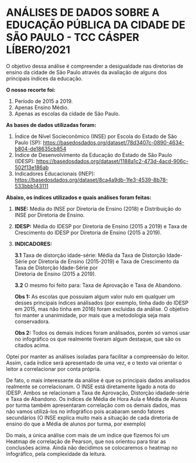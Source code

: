 # ANÁLISES DE DADOS SOBRE A EDUCAÇÃO PÚBLICA DA CIDADE DE SÃO PAULO - TCC CÁSPER LÍBERO/2021

O objetivo dessa análise é compreender a desigualdade nas diretorias de ensino da cidade de São Paulo através da avaliação de alguns dos principais índices da educação.

**O nosso recorte foi:**

1. Período de 2015 a 2019.
2. Apenas Ensino Médio.
3. Apenas as escolas da cidade de São Paulo.


**As bases de dados utilizadas foram:**

1. Índice de Nível Socieconômico (INSE) por Escola do Estado de São Paulo (SP): https://basedosdados.org/dataset/78d3407c-0890-4634-b804-de18635cb854
2. Índice de Desenvolvimento da Educação do Estado de São Paulo (IDESP): https://basedosdados.org/dataset/1188a1c2-473d-4acd-906c-502f13e186ab
3. Indicadores Educacionais (INEP): https://basedosdados.org/dataset/8ca4a9db-1fe3-4539-8b78-533bbb143111

**Abaixo, os índices utilizados e quais análises foram feitas:**

1. **INSE:** Média do INSE por Diretoria de Ensino (2018) e Distribuição do INSE por Diretoria de Ensino.
2. **IDESP:** Média do IDESP por Diretoria de Ensino (2015 a 2019) e Taxa de Crescimento do IDESP por Diretoria de Ensino (2015 a 2019).
3. **INDICADORES:**
  
    **3.1** Taxa de distorção idade-série: Média da Taxa de Distorção Idade-Série por Diretoria de Ensino (2015-2019) e Taxa de Crescimento da Taxa de Distorção Idade-Série por       
    Diretoria de Ensino (2015 a 2019).
   
    **3.2** O mesmo foi feito para: Taxa de Aprovação e Taxa de Abandono. 


      **Obs 1:** As escolas que possuiam algum valor nulo em qualquer um desses principais índices análisados (por exemplo, tinha dado do IDESP em 2015, mas não tinha em 2016)         foram excluidas da análise. O objetivo foi manter a unanimidade, por mais que a metodologia seja mais conservadora.  
      
      **Obs 2:** Todos os demais índices foram análisados, porém só vamos usar no infográfico os que realmente tiveram algum destaque, que são os citados acima. 
      
 
 Optei por manter as análises isoladas para facilitar a compreensão do leitor. Assim, cada índice será apresentado de uma vez, e o texto vai orientar o leitor a correlacionar por conta própria. 
 
 De fato, o mais interessante da análise é que os principais dados analisados realmente se correlacionam. O INSE está diretamente ligado a nota do IDESP. Ambos se relacionam a Taxa de Aprovação, Distorção idadade-série e Taxa de Abandono. Os índices de Média de Hora Aula e Média de Alunos por turma também apresentaram correlação com os demais dados, mas não vamos utilizá-los no infográfico pois acabaram sendo fatores secundários (O INSE explica muito mais a situação de cada diretoria de ensino do que a Média de alunos por turma, por exemplo)
 
 Do mais, a única análise com mais de um índice que fizemos foi um Heatmap de correlação de Pearson, que nos orientou para tirar as conclusões acima. Ainda não decidimos se colocaremos o heatmap no infográfico, pela complexidade da leitura. 

 

